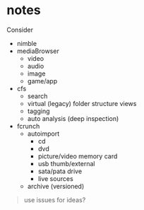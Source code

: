 # notes


Consider

- nimble
- mediaBrowser
    - video
    - audio
    - image
    - game/app
- cfs
    - search
    - virtual (legacy) folder structure views
    - tagging
    - auto analysis (deep inspection)
- fcrunch
    - autoimport
        - cd
        - dvd
        - picture/video memory card
        - usb thumb/external
        - sata/pata drive
        - live sources
    - archive (versioned)





> use issues for ideas?
